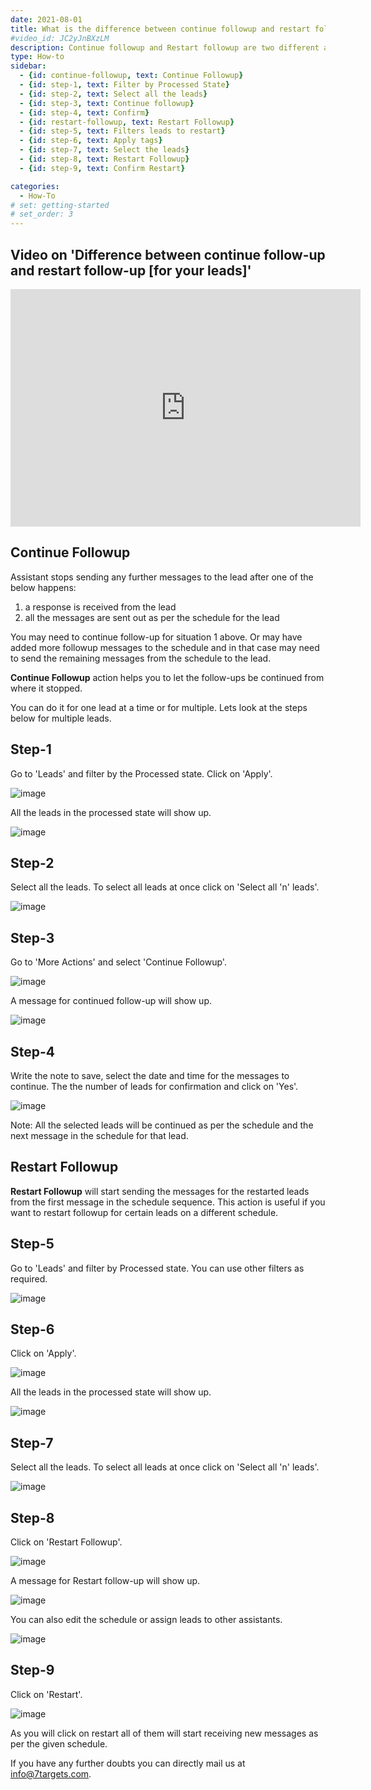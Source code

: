```yaml
---
date: 2021-08-01
title: What is the difference between continue followup and restart followup
#video_id: JC2yJnBXzLM
description: Continue followup and Restart followup are two different actions and purpose. Let's understand these actions in details
type: How-to
sidebar:
  - {id: continue-followup, text: Continue Followup}
  - {id: step-1, text: Filter by Processed State}
  - {id: step-2, text: Select all the leads}
  - {id: step-3, text: Continue followup}
  - {id: step-4, text: Confirm}
  - {id: restart-followup, text: Restart Followup}
  - {id: step-5, text: Filters leads to restart}
  - {id: step-6, text: Apply tags}
  - {id: step-7, text: Select the leads}
  - {id: step-8, text: Restart Followup}
  - {id: step-9, text: Confirm Restart}

categories:
  - How-To
# set: getting-started
# set_order: 3
---
```


## Video on 'Difference between continue follow-up and restart follow-up [for your leads]'

<div class="video-container">
    <iframe src="https://www.youtube.com/embed/kMZPbWFnEJU" height="380" width="560" 
    allow="autoplay; encrypted-media"
    frameborder="0">
    </iframe>
</div>

## Continue Followup

Assistant stops sending any further messages to the lead after one of the below happens:
1. a response is received from the lead
1. all the messages are sent out as per the schedule for the lead

You may need to continue follow-up for situation 1 above. Or may have added more followup messages to the schedule and in that case may need to send the remaining messages from the schedule to the lead.

**Continue Followup** action helps you to let the follow-ups be continued from where it stopped.

You can do it for one lead at a time or for multiple. Lets look at the steps below for multiple leads.


## Step-1 

Go to 'Leads' and filter by the Processed state. Click on 'Apply'.

![image](../../images/Different-followup-1.jpg)

All the leads in the processed state will show up.

![image](../../images/Different-followup-3.jpg)

## Step-2

Select all the leads. To select all leads at once click on 'Select all 'n' leads'.

![image](../../images/Different-followup-4.jpg)

## Step-3

Go to 'More Actions' and select 'Continue Followup'.

![image](../../images/Different-followup-5.jpg)

A message for continued follow-up will show up.

![image](../../images/Different-followup-6.jpg)

## Step-4

Write the note to save, select the date and time for the messages to continue. The the number of leads for confirmation and click on 'Yes'.

![image](../../images/Different-followup-7.jpg)

Note: All the selected leads will be continued as per the schedule and the next message in the schedule for that lead.
 
## Restart Followup

**Restart Followup** will start sending the messages for the restarted leads from the first message in the schedule sequence. This action is useful if you want to restart followup for certain leads on a different schedule.

## Step-5

Go to 'Leads' and filter by Processed state. You can use other filters as required.

![image](../../images/Different-followup-8.jpg)

## Step-6

Click on 'Apply'.

![image](../../images/Different-followup-9.jpg)

All the leads in the processed state will show up.

![image](../../images/Different-followup-10.jpg)

## Step-7

Select all the leads. To select all leads at once click on 'Select all 'n' leads'.

![image](../../images/Different-followup-11.jpg)

## Step-8

Click on 'Restart Followup'.

![image](../../images/Different-followup-12.jpg)

A message for Restart follow-up will show up.

![image](../../images/Different-followup-13.jpg)

You can also edit the schedule or assign leads to other assistants.

![image](../../images/Different-followup-14.jpg)

## Step-9

Click on 'Restart'.

![image](../../images/Different-followup-15.jpg)

As you will click on restart all of them will start receiving new messages as per the given schedule.

If you have any further doubts you can directly mail us at info@7targets.com.
